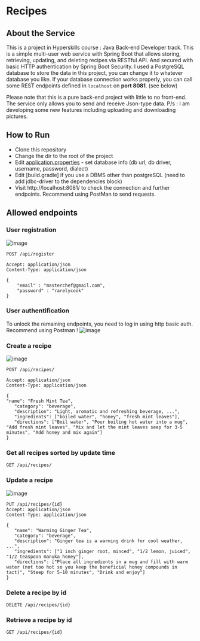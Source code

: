# Recipes 

## About the Service

This is a project in Hyperskills course : Java Back-end Developer track.
This is a simple multi-user web service with Spring Boot that allows storing, retrieving, updating, and deleting recipes via RESTful API. And secured with basic HTTP authentication by Spring Boot Security. I used a PostgreSQL database to store the data in this project, you can change it to whatever database you like. If your database connection works properly, you can call some REST endpoints defined in ```localhost``` on **port 8081**. (see below)

Please note that this is a pure back-end project with little to no front-end. The service only allows you to send and receive Json-type data.
P/s : I am developing some new features including uploading and downloading pictures.
## How to Run 

* Clone this repository
* Change the dir to the root of the project
* Edit [application.properties](src/main/resources/application.properties) - set database info (db url, db driver, username, password, dialect)
* Edit [build.gradle] if you use a DBMS other than postgreSQL (need to add jdbc-driver to the dependencies block)
* Visit http://localhost:8081/ to check the connection and further endpoints. Recommend using PostMan to send requests.

## Allowed endpoints

### User registration
![image](https://user-images.githubusercontent.com/103060332/194550709-842d9404-eb25-4b09-8417-3773920a72d3.png)

```
POST /api/register

Accept: application/json
Content-Type: application/json

{
    "email" : "masterchef@gmail.com",
    "password" : "rarelycook"
}
```

### User authentification


To unlock the remaining endpoints, you need to log in using http basic auth. Recommend using Postman !
![image](https://user-images.githubusercontent.com/103060332/194550845-10fe2358-0c34-43c1-b827-df9703c937de.png)


### Create a recipe
![image](https://user-images.githubusercontent.com/103060332/194550953-5b0ca866-1928-41b1-b6bc-0835eb8a7be1.png)

```
POST /api/recipes/

Accept: application/json
Content-Type: application/json

{
"name": "Fresh Mint Tea",
   "category": "beverage",
   "description": "Light, aromatic and refreshing beverage, ...",
   "ingredients": ["boiled water", "honey", "fresh mint leaves"],
   "directions": ["Boil water", "Pour boiling hot water into a mug", "Add fresh mint leaves", "Mix and let the mint leaves seep for 3-5 minutes", "Add honey and mix again"]
}
```

### Get all recipes sorted by update time

```
GET /api/recipes/
```

### Update a recipe
![image](https://user-images.githubusercontent.com/103060332/194551091-3a0336fd-b78c-4e00-a787-447ae1fc2b68.png)

```
PUT /api/recipes/{id}
Accept: application/json
Content-Type: application/json

{
   "name": "Warming Ginger Tea",
   "category": "beverage",
   "description": "Ginger tea is a warming drink for cool weather, ...",
   "ingredients": ["1 inch ginger root, minced", "1/2 lemon, juiced", "1/2 teaspoon manuka honey"],
   "directions": ["Place all ingredients in a mug and fill with warm water (not too hot so you keep the beneficial honey compounds in tact)", "Steep for 5-10 minutes", "Drink and enjoy"]
}
```

### Delete a recipe by id

```
DELETE /api/recipes/{id}
```

### Retrieve a recipe by id

```
GET /api/recipes/{id}
```

